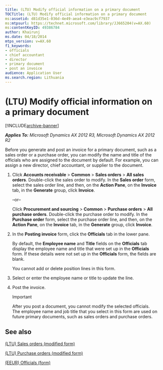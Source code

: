 ```yaml
---
title: (LTU) Modify official information on a primary document
TOCTitle: (LTU) Modify official information on a primary document
ms:assetid: d81d35e1-036d-4e49-aea4-e3eac9cf7937
ms:mtpsurl: https://technet.microsoft.com/library/JJ665204(v=AX.60)
ms:contentKeyID: 49386784
author: Khairunj
ms.date: 04/18/2014
mtps_version: v=AX.60
f1_keywords:
- officials
- chief accountant
- director
- primary document
- post an invoice
audience: Application User
ms.search.region: Lithuania
---
```


# (LTU) Modify official information on a primary document 


[!INCLUDE[archive-banner](includes/archive-banner.md)]


_**Applies To:** Microsoft Dynamics AX 2012 R3, Microsoft Dynamics AX 2012 R2_

Before you generate and post an invoice for a primary document, such as a sales order or a purchase order, you can modify the name and title of the officials who are assigned to the document by default. For example, you can assign a new director, chief accountant, or supplier to the document.

1.  Click **Accounts receivable** \> **Common** \> **Sales orders** \> **All sales orders**. Double-click the sales order to modify. In the **Sales order** form, select the sales order line, and then, on the **Action Pane**, on the **Invoice** tab, in the **Generate** group, click **Invoice**.
    
    –or–
    
    Click **Procurement and sourcing** \> **Common** \> **Purchase orders** \> **All purchase orders**. Double-click the purchase order to modify. In the **Purchase order** form, select the purchase order line, and then, on the **Action Pane**, on the **Invoice** tab, in the **Generate** group, click **Invoice**.

2.  In the **Posting invoice** form, click the **Officials** tab in the lower pane.
    
    By default, the **Employee name** and **Title** fields on the **Officials** tab display the employee name and title that were set up in the **Officials** form. If these details were not set up in the **Officials** form, the fields are blank.
    
    You cannot add or delete position lines in this form.

3.  Select or enter the employee name or title to update the line.

4.  Post the invoice.
    

    > [!IMPORTANT]
    > <P>After you post a document, you cannot modify the selected officials. The employee name and job title that you select in this form are used on future primary documents, such as sales orders and purchase orders.</P>



## See also

[(LTU) Sales orders (modified form)](https://technet.microsoft.com/library/jj678097\(v=ax.60\))

[(LTU) Purchase orders (modified form)](https://technet.microsoft.com/library/jj911248\(v=ax.60\))

[(EEUR) Officials (form)](https://technet.microsoft.com/library/jj710672\(v=ax.60\))

  


